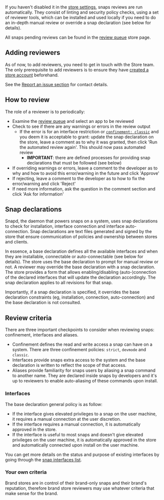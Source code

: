 If you haven't disabled it in the [store settings](settings.md), snaps reviews are run automatically. They consist of linting and security policy checks, using a set of reviewer tools, which can be installed and used locally if you need to do an in-depth manual review or override a snap declaration (see below for details).

All snaps pending reviews can be found in the [review queue](https://dashboard.snapcraft.io/dev/snaps/reviewer/) store page.

<h2 id="heading--adding-reviewers">Adding reviewers</h2>

As of now, to add reviewers, you need to get in touch with the Store team. The only prerequisite to add reviewers is to ensure they have [created a store account](https://dashboard.snapcraft.io) beforehand.

See the [Report an issue section](issues.md) for contact details.

<h2 id="heading--how-to-review">How to review</h2>

The role of a reviewer is to periodically:

-   Examine the [review queue](https://dashboard.snapcraft.io/dev/snaps/reviewer/) and select an app to be reviewed
-   Check to see if there are any warnings or errors in the review output
    -   If the error is for an interface restriction or [`confinement: classic`](https://snapcraft.io/docs/reference/confinement) and you deem it is acceptable to grant: update the snap declaration on the store, leave a comment as to why it was granted, then click 'Run the automated review again'. This should now pass automated review
        -   **IMPORTANT**: there are defined processes for providing snap declarations that must be followed (see below)
-   If overriding warnings or errors, leave a comment to the developer as to why and how to avoid this error/warning in the future and click 'Approve'
-   If rejecting, leave a comment to the developer as to how to fix the error/warning and click 'Reject'
-   If need more information, ask the question in the comment section and click 'Ask for information'

<h2 id="heading--snap-declarations">Snap declarations</h2>

Snapd, the daemon that powers snaps on a system, uses snap declarations to check for installation, interface connection and interface auto-connection. Snap declarations are text files generated and signed by the store that ensure communication of policies and ownership between stores and clients.

In essence, a base declaration defines all the available interfaces and when they are installable, connectable or auto-connectable (see below for details). The store uses the base declaration to prompt for manual review or not. A reviewer may override the base declaration with a snap declaration. The store provides a form that allows enabling/disabling (auto-)connection of the declared interfaces that will update the declaration accordingly. The snap declaration applies to all revisions for that snap.

Importantly, if a snap declaration is specified, it overrides the base declaration constraints (eg, installation, connection, auto-connection) and the base declaration is not consulted.

<h2 id="heading--review-criteria">Review criteria</h2>

There are three important checkpoints to consider when reviewing snaps: confinement, interfaces and aliases.

-   Confinement defines the read and write access a snap can have on a system. There are three confinement policies: `strict`, `devmode` and `classic`.
-   Interfaces provide snaps extra access to the system and the base declaration is written to reflect the scope of that access.
-   Aliases provide familiarity for snaps users by aliasing a snap command to another name. They are declared inside snaps by developers and it's up to reviewers to enable auto-aliasing of these commands upon install.

<h3 id="heading--interfaces">Interfaces</h3>

The base declaration general policy is as follow:

-   If the interface gives elevated privileges to a snap on the user machine, it requires a manual connection at the user discretion.
-   If the interface requires a manual connection, it is automatically approved in the store.
-   If the interface is useful to most snaps and doesn't give elevated privileges on the user machine, it is automatically approved in the store and automatically connected upon install on the user machine.

You can get more details on the status and purpose of existing interfaces by going through the [snap interfaces list](https://snapcraft.io/docs/reference/interfaces).

<h3 id="heading--your-own-criteria">Your own criteria</h3>

Brand stores are in control of their brand-only snaps and their brand's reputation, therefore brand store reviewers may use whatever criteria that make sense for the brand.
